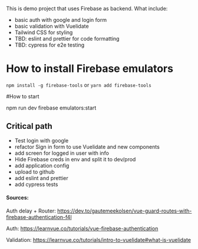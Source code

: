 This is demo project that uses Firebase as backend.
What include:

-   basic auth with google and login form
-   basic validation with Vuelidate
-   Tailwind CSS for styling
-   TBD: eslint and prettier for code formatting
-   TBD: cypress for e2e testing

# How to install Firebase emulators

`npm install -g firebase-tools` or `yarn add firebase-tools`

#How to start

npm run dev
firebase emulators:start

## Critical path

-   Test login with google
-   refactor Sign in form to use Vuelidate and new components
-   add screen for logged in user with info
-   Hide Firebase creds in env and split it to dev/prod
-   add application config
-   upload to github
-   add eslint and prettier
-   add cypress tests

#### Sources:

Auth delay + Router: https://dev.to/gautemeekolsen/vue-guard-routes-with-firebase-authentication-f4l

Auth: https://learnvue.co/tutorials/vue-firebase-authentication

Validation: https://learnvue.co/tutorials/intro-to-vuelidate#what-is-vuelidate
